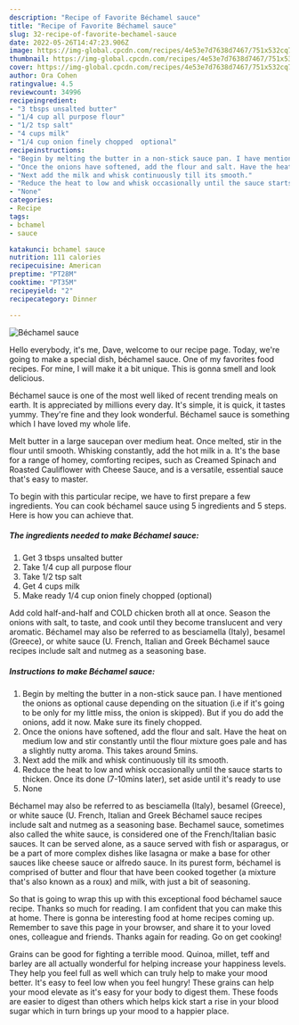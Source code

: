 ```yaml
---
description: "Recipe of Favorite Béchamel sauce"
title: "Recipe of Favorite Béchamel sauce"
slug: 32-recipe-of-favorite-bechamel-sauce
date: 2022-05-26T14:47:23.906Z
image: https://img-global.cpcdn.com/recipes/4e53e7d7638d7467/751x532cq70/bechamel-sauce-recipe-main-photo.jpg
thumbnail: https://img-global.cpcdn.com/recipes/4e53e7d7638d7467/751x532cq70/bechamel-sauce-recipe-main-photo.jpg
cover: https://img-global.cpcdn.com/recipes/4e53e7d7638d7467/751x532cq70/bechamel-sauce-recipe-main-photo.jpg
author: Ora Cohen
ratingvalue: 4.5
reviewcount: 34996
recipeingredient:
- "3 tbsps unsalted butter"
- "1/4 cup all purpose flour"
- "1/2 tsp salt"
- "4 cups milk"
- "1/4 cup onion finely chopped  optional"
recipeinstructions:
- "Begin by melting the butter in a non-stick sauce pan. I have mentioned the onions as optional cause depending on the situation (i.e if it&#39;s going to be only for my little miss, the onion is skipped). But if you do add the onions, add it now. Make sure its finely chopped."
- "Once the onions have softened, add the flour and salt. Have the heat on medium low and stir constantly until the flour mixture goes pale and has a slightly nutty aroma. This takes around 5mins."
- "Next add the milk and whisk continuously till its smooth."
- "Reduce the heat to low and whisk occasionally until the sauce starts to thicken. Once its done (7-10mins later), set aside until it&#39;s ready to use"
- "None"
categories:
- Recipe
tags:
- bchamel
- sauce

katakunci: bchamel sauce 
nutrition: 111 calories
recipecuisine: American
preptime: "PT28M"
cooktime: "PT35M"
recipeyield: "2"
recipecategory: Dinner

---
```



![Béchamel sauce](https://img-global.cpcdn.com/recipes/4e53e7d7638d7467/751x532cq70/bechamel-sauce-recipe-main-photo.jpg)

Hello everybody, it's me, Dave, welcome to our recipe page. Today, we're going to make a special dish, béchamel sauce. One of my favorites food recipes. For mine, I will make it a bit unique. This is gonna smell and look delicious.

Béchamel sauce is one of the most well liked of recent trending meals on earth. It is appreciated by millions every day. It's simple, it is quick, it tastes yummy. They're fine and they look wonderful. Béchamel sauce is something which I have loved my whole life.

Melt butter in a large saucepan over medium heat. Once melted, stir in the flour until smooth. Whisking constantly, add the hot milk in a. It&#39;s the base for a range of homey, comforting recipes, such as Creamed Spinach and Roasted Cauliflower with Cheese Sauce, and is a versatile, essential sauce that&#39;s easy to master.


To begin with this particular recipe, we have to first prepare a few ingredients. You can cook béchamel sauce using 5 ingredients and 5 steps. Here is how you can achieve that.

<!--inarticleads1-->

##### The ingredients needed to make Béchamel sauce:

1. Get 3 tbsps unsalted butter
1. Take 1/4 cup all purpose flour
1. Take 1/2 tsp salt
1. Get 4 cups milk
1. Make ready 1/4 cup onion finely chopped  (optional)


Add cold half-and-half and COLD chicken broth all at once. Season the onions with salt, to taste, and cook until they become translucent and very aromatic. Béchamel may also be referred to as besciamella (Italy), besamel (Greece), or white sauce (U. French, Italian and Greek Béchamel sauce recipes include salt and nutmeg as a seasoning base. 

<!--inarticleads2-->

##### Instructions to make Béchamel sauce:

1. Begin by melting the butter in a non-stick sauce pan. I have mentioned the onions as optional cause depending on the situation (i.e if it&#39;s going to be only for my little miss, the onion is skipped). But if you do add the onions, add it now. Make sure its finely chopped.
1. Once the onions have softened, add the flour and salt. Have the heat on medium low and stir constantly until the flour mixture goes pale and has a slightly nutty aroma. This takes around 5mins.
1. Next add the milk and whisk continuously till its smooth.
1. Reduce the heat to low and whisk occasionally until the sauce starts to thicken. Once its done (7-10mins later), set aside until it&#39;s ready to use
1. None


Béchamel may also be referred to as besciamella (Italy), besamel (Greece), or white sauce (U. French, Italian and Greek Béchamel sauce recipes include salt and nutmeg as a seasoning base. Bechamel sauce, sometimes also called the white sauce, is considered one of the French/Italian basic sauces. It can be served alone, as a sauce served with fish or asparagus, or be a part of more complex dishes like lasagna or make a base for other sauces like cheese sauce or alfredo sauce. In its purest form, béchamel is comprised of butter and flour that have been cooked together (a mixture that&#39;s also known as a roux) and milk, with just a bit of seasoning. 

So that is going to wrap this up with this exceptional food béchamel sauce recipe. Thanks so much for reading. I am confident that you can make this at home. There is gonna be interesting food at home recipes coming up. Remember to save this page in your browser, and share it to your loved ones, colleague and friends. Thanks again for reading. Go on get cooking!

Grains can be good for fighting a terrible mood. Quinoa, millet, teff and barley are all actually wonderful for helping increase your happiness levels. They help you feel full as well which can truly help to make your mood better. It's easy to feel low when you feel hungry! These grains can help your mood elevate as it's easy for your body to digest them. These foods are easier to digest than others which helps kick start a rise in your blood sugar which in turn brings up your mood to a happier place.
